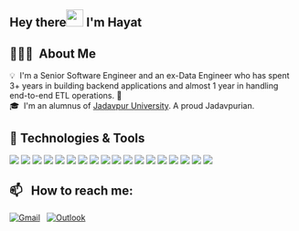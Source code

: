 ## Hey there<img src="https://raw.githubusercontent.com/MartinHeinz/MartinHeinz/master/wave.gif" width="30px"> I'm Hayat


## 👨🏻‍💻 &nbsp;About Me

💡 &nbsp;I'm a Senior Software Engineer and an ex-Data Engineer who has spent 3+ years in building backend applications and almost 1 year in handling end-to-end ETL operations. 🤖 \
🎓 &nbsp;I'm an alumnus of [Jadavpur University](http://www.jaduniv.edu.in/). A proud Jadavpurian.


## 🔧 Technologies & Tools
![](https://img.shields.io/badge/Code-Java-informational?style=flat&logo=Java&logoColor=white&color=2bbc8a)
![](https://img.shields.io/badge/Code-C%23-informational?style=flat&logo=csharp&logoColor=white&color=2bbc8a)
![](https://img.shields.io/badge/Code-JavaScript-informational?style=flat&logo=javascript&logoColor=white&color=2bbc8a)
![](https://img.shields.io/badge/Framework-Spring-informational?style=flat&logo=spring&logoColor=white&color=2bbc8a)
![](https://img.shields.io/badge/Framework-Spring%20Boot-informational?style=flat&logo=springboot&logoColor=white&color=2bbc8a)
![](https://img.shields.io/badge/Framework-ASP.NET%20Core-informational?style=flat&logo=dotnet&logoColor=white&color=2bbc8a)
![](https://img.shields.io/badge/ORM-Hibernatee-informational?style=flat&logo=hibernate&logoColor=white&color=2bbc8a)
![](https://img.shields.io/badge/ORM-Entity%20Framework%20Core-informational?style=flat&logo=entityframeworkcore&logoColor=white&color=2bbc8a)
![](https://img.shields.io/badge/Library-React.js-informational?style=flat&logo=react&logoColor=white&color=2bbc8a)
![](https://img.shields.io/badge/Database-MySQL-informational?style=flat&logo=mysql&logoColor=white&color=2bbc8a)
![](https://img.shields.io/badge/Database-SQL%20Server-informational?style=flat&logo=sqlserver&logoColor=white&color=2bbc8a)
![](https://img.shields.io/badge/NoSQL-MongoDB-informational?style=flat&logo=mongodb&logoColor=white&color=2bbc8a)
![](https://img.shields.io/badge/Tools-Docker-informational?style=flat&logo=docker&logoColor=white&color=2bbc8a)
![](https://img.shields.io/badge/Tools-Kubernetes-informational?style=flat&logo=kubernetes&logoColor=white&color=2bbc8a)
![](https://img.shields.io/badge/Cloud-AWS-informational?style=flat&logo=amazonwebservices&logoColor=white&color=2bbc8a)
![](https://img.shields.io/badge/Version%20Control-GitHub-informational?style=flat&logo=git&logoColor=white&color=2bbc8a)
![](https://img.shields.io/badge/Linux-Debian-informational?style=flat&logo=debian&logoColor=white&color=2bbc8a)
![](https://img.shields.io/badge/Editor-IntelliJ-informational?style=flat&logo=intellijidea&logoColor=white&color=2bbc8a)

## 📫 &nbsp; How to reach me:
<a href="mailto:smhayat225@gmail.com"><img alt="Gmail" src="https://img.shields.io/badge/Gmail-D14836?style=flat&logo=gmail&logoColor=white" /></a> &nbsp;
<a href="mailto:smhayat225@outlook.com"><img alt="Outlook" src="https://img.shields.io/badge/Outlook-D14836?style=flat&logo=outlook&logoColor=white" /></a> &nbsp;
